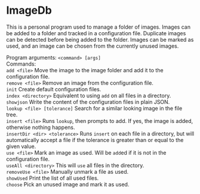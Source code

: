 # ImageDb

This is a personal program used to manage a folder of images. Images can be added to a folder and tracked in a configuration file.
Duplicate images can be detected before being added to the folder. Images can be marked as used, and an image can be chosen from
the currently unused images.

Program arguments: `<command> [args]`  
Commands:  
`add <file>` Move the image to the image folder and add it to the configuration file.  
`remove <file>` Remove an image from the configuration file.  
`init` Create default configuration files.  
`index <directory>` Equivalent to using `add` on all files in a directory.  
`showjson` Write the content of the configuration files in plain JSON.  
`lookup <file> [tolerance]` Search for a similar looking image in the file tree.  
`insert <file>` Runs `lookup`, then prompts to add. If yes, the image is added, otherwise nothing happens.  
`insertDir <dir> <tolerance>` Runs `insert` on each file in a directory, but will automatically accept a file if the tolerance is greater than or equal to the given value.  
`use <file>` Mark an image as used. Will be `add`ed if it is not in the configuration file.  
`useAll <directory>` This will `use` all files in the directory.  
`removeUse <file>` Manually unmark a file as used.  
`showUsed` Print the list of all used files.  
`choose` Pick an unused image and mark it as used.
